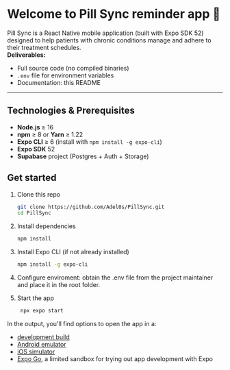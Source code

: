 # Welcome to Pill Sync reminder app 👋

Pill Sync is a React Native mobile application (built with Expo SDK 52) designed to help patients with chronic conditions manage and adhere to their treatment schedules.  
**Deliverables:**  
- Full source code (no compiled binaries)  
- `.env` file for environment variables  
- Documentation: this README  

---

## Technologies & Prerequisites

- **Node.js** ≥ 16  
- **npm** ≥ 8 or **Yarn** ≥ 1.22  
- **Expo CLI** ≥ 6 (install with `npm install -g expo-cli`)  
- **Expo SDK** 52  
- **Supabase** project (Postgres + Auth + Storage)  

## Get started

1. Clone this repo

   ```bash
   git clone https://github.com/Adel0s/PillSync.git
   cd PillSync
   ```

2. Install dependencies

   ```bash
   npm install
   ```

3. Install Expo CLI (if not already installed)

   ```bash
   npm install -g expo-cli
   ```

4. Configure enviroment: obtain the .env file from the project maintainer and place it in the root folder.

5. Start the app

   ```bash
    npx expo start
   ```

In the output, you'll find options to open the app in a:

- [development build](https://docs.expo.dev/develop/development-builds/introduction/)
- [Android emulator](https://docs.expo.dev/workflow/android-studio-emulator/)
- [iOS simulator](https://docs.expo.dev/workflow/ios-simulator/)
- [Expo Go](https://expo.dev/go), a limited sandbox for trying out app development with Expo
